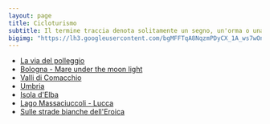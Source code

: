 ```yaml
---
layout: page
title: Cicloturismo
subtitle: Il termine traccia denota solitamente un segno, un'orma o una scia, ma possiede diversi altri significati.
bigimg: "https://lh3.googleusercontent.com/bgMFFTqA8NqzmPDyCX_1A_ws7wOn48fhehLGmaHkrF3xTQ7A_TDpPh6vtgvR3m-X32I0tkYcBH_Mg0aO-3IQDljdtnaQ53R_ifolH2fA_rSTc3PYg3tmB9vecjM3f7o11m9V5xQ5cwT2sfCblY8zI7X1jggFzq3XB7UcW_qhIXRlgJ_lIQjdfL_pp5OOftJ7i0JWlO2kawykEDzOixiXLRG5bK0gwft8oGhlrpprKU5exxXvBt71-WZ1fHjlc2AQFBoZPVX-9ecznKN-YUJKe4n71sFGPoek93yah_hHX3af5FtsW9zwDU31wUFQ-oaYW7FDRXLQpyrC6AA-tdNA4ZcBSFaK8wTJ2EA1sfd4znthJ39CkROTTLLQC8R3e6GfgffxhoiixZKsIv1XGROZJnWFAoY4JyDewXvVw2vpJDwwsMBe-zX5aatkJDutohbeYJFBRIZOdHiQomcZ1i-Q6lnVymxyHFbg--DJyuXZEbqClvZRy1rPEYMp946PAVaoPmqQjODcLOJ8dbCL7P67KCYsnYsAmsnMOrlQwGdonzSb31uIMmb1MH54C_FIY6pL56zuB2NqKJm-tDR_yXx5lsG1dHKkXK0=w901-h600-no"
---
```


- <a href="https://drive.google.com/open?id=1cdFs43xWW_7_O9ucBDpPOkYXX6A&usp=sharing" target="_blank">La via del polleggio</a>
- <a href="https://drive.google.com/open?id=1Ga2C1ro7J0g-n8TUDnblOP8f0ls&usp=sharing" target="_blank">Bologna - Mare under the moon light</a>
- <a href="https://drive.google.com/open?id=11sB4F4Par19TgiNMzytU75Pn5kc&usp=sharing" target="_blank">Valli di Comacchio</a>
- <a href="https://drive.google.com/open?id=1q9x-WGZSyVwA9mUGt2RYapILjes&usp=sharing" target="_blank">Umbria</a>
- <a href="https://drive.google.com/open?id=1Q4jkeLe5KafmOrMhnDVWsbMWh6U&usp=sharing" target="_blank">Isola d'Elba</a>
- <a href="https://drive.google.com/open?id=1WSDh3--R4NSNzPPQ-YOB0YDv6FM&usp=sharing" target="_blank">Lago Massaciuccoli - Lucca</a>
- <a href="https://drive.google.com/open?id=1HEbczwzu4U1_5NzpV0zYkfC15uw&usp=sharing" target="_blank">Sulle strade bianche dell'Eroica</a>







